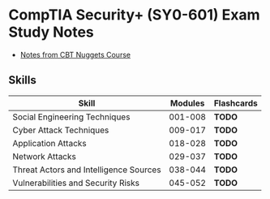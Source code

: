 # CompTIA Security+ (SY0-601) Exam Study Notes
- [Notes from CBT Nuggets Course](https://github.com/adamszymanowski/security_plus_SY0-601/blob/main/CBT_Nuggets_Security%2B.md)

## Skills

Skill | Modules | Flashcards
------|---------|-----------
Social Engineering Techniques           | 001-008 | **TODO**
Cyber Attack Techniques                 | 009-017 | **TODO**
Application Attacks                     | 018-028 | **TODO**
Network Attacks                         | 029-037 | **TODO**
Threat Actors and Intelligence Sources  | 038-044 | **TODO**
Vulnerabilities and Security Risks      | 045-052 | **TODO**